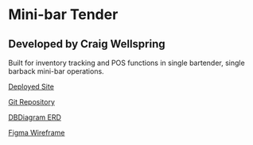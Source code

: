 # Mini-bar Tender
## Developed by Craig Wellspring

Built for inventory tracking and POS functions in single bartender, single barback mini-bar operations.

[Deployed Site](https://minibartender.netlify.app)

[Git Repository](https://github.com/Craig-Wellspring/minibar-tender)  

[DBDiagram ERD](https://dbdiagram.io/d/6126a2876dc2bb6073bb8285)  

[Figma Wireframe](https://www.figma.com/file/7LuZMQfERon11eZ3lMgHTU/MinibarTender?node-id=0%3A1)  